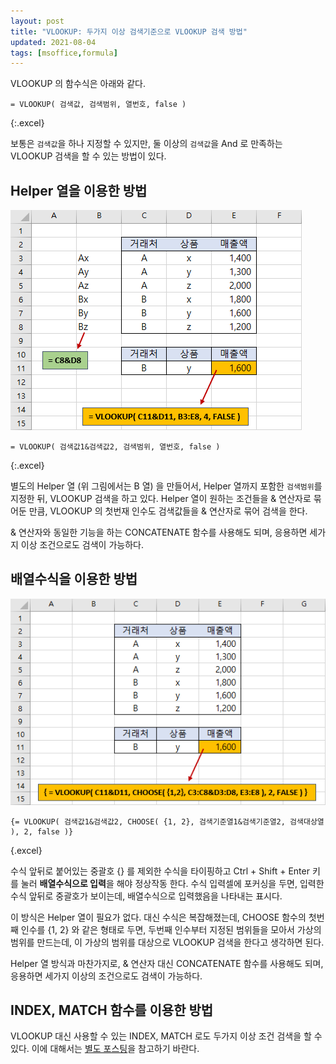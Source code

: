 ```yaml
---
layout: post
title: "VLOOKUP: 두가지 이상 검색기준으로 VLOOKUP 검색 방법"
updated: 2021-08-04
tags: [msoffice,formula]
---
```


VLOOKUP 의 함수식은 아래와 같다.

```excel
= VLOOKUP( 검색값, 검색범위, 열번호, false )
```
{:.excel}

보통은 `검색값`을 하나 지정할 수 있지만, 둘 이상의 `검색값`을 And 로 만족하는 VLOOKUP 검색을 할 수 있는 방법이 있다.

## Helper 열을 이용한 방법

![그림00](/img/msoffice/formula/formula-6320-00.png)

```excel
= VLOOKUP( 검색값1&검색값2, 검색범위, 열번호, false )
```
{:.excel}

별도의 Helper 열 (위 그림에서는 B 열) 을 만들어서, Helper 열까지 포함한 `검색범위`를 지정한 뒤, VLOOKUP 검색을 하고 있다. Helper 열이 원하는 조건들을 & 연산자로 묶어둔 만큼, VLOOKUP 의 첫번재 인수도 검색값들을 & 연산자로 묶어 검색을 한다.

& 연산자와 동일한 기능을 하는 CONCATENATE 함수를 사용해도 되며, 응용하면 세가지 이상 조건으로도 검색이 가능하다.

## 배열수식을 이용한 방법

![그림01](/img/msoffice/formula/formula-6320-01.png)

```excel
{= VLOOKUP( 검색값1&검색값2, CHOOSE( {1, 2}, 검색기준열1&검색기준열2, 검색대상열 ), 2, false )}
```
{.excel}

수식 앞뒤로 붙어있는 중괄호 {} 를 제외한 수식을 타이핑하고 Ctrl + Shift + Enter 키를 눌러 **배열수식으로 입력**을 해야 정상작동 한다. 수식 입력셀에 포커싱을 두면, 입력한 수식 앞뒤로 중괄호가 보이는데, 배열수식으로 입력했음을 나타내는 표시다.

이 방식은 Helper 열이 필요가 없다. 대신 수식은 복잡해졌는데, CHOOSE 함수의 첫번째 인수를 {1, 2} 와 같은 형태로 두면, 두번째 인수부터 지정된 범위들을 모아서 가상의 범위를 만드는데, 이 가상의 범위를 대상으로 VLOOKUP 검색을 한다고 생각하면 된다.

Helper 열 방식과 마찬가지로, & 연산자 대신 CONCATENATE 함수를 사용해도 되며, 응용하면 세가지 이상의 조건으로도 검색이 가능하다.

## INDEX, MATCH 함수를 이용한 방법

VLOOKUP 대신 사용할 수 있는 INDEX, MATCH 로도 두가지 이상 조건 검색을 할 수 있다. 이에 대해서는 [별도 포스팅](/post/excel-formula-index-match-for-vlookup-alternative)을 참고하기 바란다.